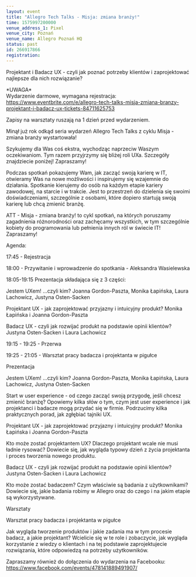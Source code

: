 ```yaml
---
layout: event
title: "Allegro Tech Talks - Misja: zmiana branży!"
time: 1575997200000
venue_address_1: Pixel
venue_city: Poznań
venue_name: Allegro Poznań HQ
status: past
id: 266917866
registration: 
---
```


<p>Projektant i Badacz UX - czyli jak poznać potrzeby klientów i zaprojektować najlepsze dla nich rozwiązanie?</p>
<p>*UWAGA*<br />Wydarzenie darmowe, wymagana rejestracja:<br /><a href="https://www.eventbrite.com/e/allegro-tech-talks-misja-zmiana-branzy-projektant-i-badacz-ux-tickets-84711625753" class="linkified">https://www.eventbrite.com/e/allegro-tech-talks-misja-zmiana-branzy-projektant-i-badacz-ux-tickets-84711625753</a></p>
<p>Zapisy na warsztaty ruszają na 1 dzień przed wydarzeniem.</p>
<p>Minął już rok odkąd seria wydarzeń Allegro Tech Talks z cyklu Misja - zmiana branży wystartowała!</p>
<p>Szykujemy dla Was coś ekstra, wychodząc naprzeciw Waszym oczekiwaniom. Tym razem przyjrzymy się bliżej roli UXa. Szczegóły znajdziecie poniżej! Zapraszamy!</p>
<p>Podczas spotkań pokazujemy Wam, jak zacząć swoją karierę w IT, otwieramy Was na nowe możliwości i inspirujemy się wzajemnie do działania. Spotkanie kierujemy do osób na każdym etapie kariery zawodowej, na starcie i w trakcie. Jest to przestrzeń do dzielenia się swoimi doświadczeniami, szczególnie z osobami, które dopiero startują swoją karierę lub chcą zmienić branżę.</p>
<p>ATT - Misja - zmiana branży! to cykl spotkań, na których poruszamy zagadnienia różnorodności oraz zachęcamy wszystkich, w tym szczególnie kobiety do programowania lub pełnienia innych ról w świecie IT! Zapraszamy!</p>
<p>Agenda:</p>
<p>17:45 - Rejestracja</p>
<p>18:00 - Przywitanie i wprowadzenie do spotkania - Aleksandra Wasielewska</p>
<p>18:05-19:15 Prezentacja składająca się z 3 części:</p>
<p>Jestem UXem! …czyli kim? Joanna Gordon-Paszta, Monika Łapińska, Laura Lachowicz, Justyna Osten-Sacken</p>
<p>Projektant UX - jak zaprojektować przyjazny i intuicyjny produkt? Monika Łapińska i Joanna Gordon-Paszta</p>
<p>Badacz UX - czyli jak rozwijać produkt na podstawie opinii klientów? Justyna Osten-Sacken i Laura Lachowicz</p>
<p>19:15 - 19:25 - Przerwa</p>
<p>19:25 - 21:05 - Warsztat pracy badacza i projektanta w pigułce</p>
<p>Prezentacja</p>
<p>Jestem UXem! …czyli kim? Joanna Gordon-Paszta, Monika Łapińska, Laura Lachowicz, Justyna Osten-Sacken</p>
<p>Start w user experience - od czego zacząć swoją przygodę, jeśli chcesz zmienić branżę? Opowiemy kilka słów o tym, czym jest user experience i jak projektanci i badacze mogą przydać się w firmie. Podrzucimy kilka praktycznych porad, jak zgłębiać tajniki UX.</p>
<p>Projektant UX - jak zaprojektować przyjazny i intuicyjny produkt? Monika Łapińska i Joanna Gordon-Paszta</p>
<p>Kto może zostać projektantem UX? Dlaczego projektant wcale nie musi ładnie rysować? Dowiecie się, jak wygląda typowy dzień z życia projektanta i proces tworzenia nowego produktu.</p>
<p>Badacz UX - czyli jak rozwijać produkt na podstawie opinii klientów? Justyna Osten-Sacken i Laura Lachowicz</p>
<p>Kto może zostać badaczem? Czym właściwie są badania z użytkownikami? Dowiecie się, jakie badania robimy w Allegro oraz do czego i na jakim etapie są wykorzystywane.</p>
<p>Warsztaty</p>
<p>Warsztat pracy badacza i projektanta w pigułce</p>
<p>Jak wygląda tworzenie produktów i jakie zadania ma w tym procesie badacz, a jakie projektant? Wcielicie się w te role i zobaczycie, jak wygląda korzystanie z wiedzy o klientach i na tej podstawie zaprojektujecie rozwiązania, które odpowiedzą na potrzeby użytkowników.</p>
<p>Zapraszamy również do dołączenia do wydarzenia na Facebooku:<br /><a href="https://www.facebook.com/events/478141889491907/" class="linkified">https://www.facebook.com/events/478141889491907/</a></p>
